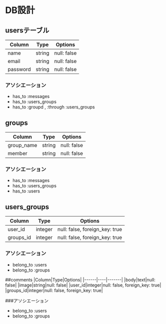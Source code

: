 # DB設計


## usersテーブル
|Column|Type|Options|
|------|----|-------|
|name|string|null: false|
|email|string|null: false|
|password|string|null: false|

### アソシエーション
- has_to :messages
- has_to :users_groups
- has_to :groupd , :through :users_groups

## groups
|Column|Type|Options|
|------|----|-------|
|group_name|string|null: false|
|member|string|null: false|

### アソシエーション
- has_to :messages
- has_to :users_groups
- has_to :users

## users_groups
|Column|Type|Options|
|------|----|-------|
|user_id|integer|null: false, foreign_key: true|
|groups_id|integer|null: false, foreign_key: true|

### アソシエーション
- belong_to :users
- belong_to :groups

##comments
|Column|Type|Options|
|------|----|-------|
|body|text|null: false|
|image|string|null: false|
|user_id|integer|null: false, foreign_key: true|
|groups_id|integer|null: false, foreign_key: true|

###アソシエーション
- belong_to :users
- belong_to :groups
